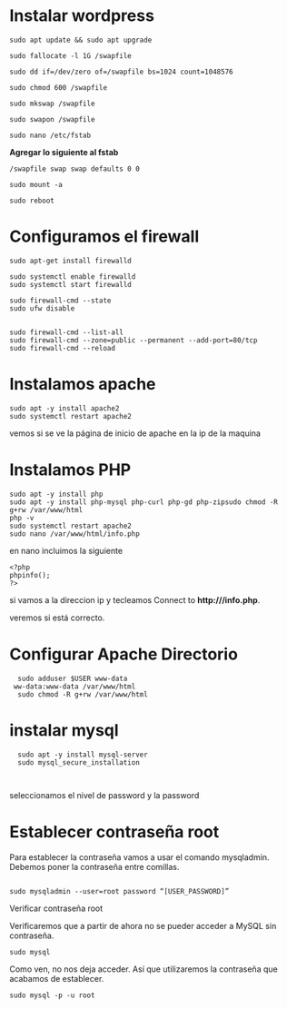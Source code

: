 # Instalar wordpress


```
sudo apt update && sudo apt upgrade

sudo fallocate -l 1G /swapfile

sudo dd if=/dev/zero of=/swapfile bs=1024 count=1048576

sudo chmod 600 /swapfile

sudo mkswap /swapfile

sudo swapon /swapfile

sudo nano /etc/fstab
```
**Agregar lo siguiente al fstab**

```
/swapfile swap swap defaults 0 0
```
```
sudo mount -a

sudo reboot
```

# Configuramos el firewall

```
sudo apt-get install firewalld

sudo systemctl enable firewalld
sudo systemctl start firewalld

sudo firewall-cmd --state
sudo ufw disable


sudo firewall-cmd --list-all
sudo firewall-cmd --zone=public --permanent --add-port=80/tcp
sudo firewall-cmd --reload

```
# Instalamos apache

```
sudo apt -y install apache2
sudo systemctl restart apache2

```
vemos si se ve la página de inicio de apache en la ip de la maquina

# Instalamos PHP

```
sudo apt -y install php
sudo apt -y install php-mysql php-curl php-gd php-zipsudo chmod -R g+rw /var/www/html
php -v
sudo systemctl restart apache2
sudo nano /var/www/html/info.php

```


en nano incluimos la siguiente
```
<?php
phpinfo();
?>
```

si vamos a la direccion ip y tecleamos
Connect to **http://<your-public-ip-address>/info.php**.
  
veremos si está correcto.
  
# Configurar Apache Directorio
  
```
  sudo adduser $USER www-data
 ww-data:www-data /var/www/html
  sudo chmod -R g+rw /var/www/html
  ```
# instalar mysql

```
  sudo apt -y install mysql-server
  sudo mysql_secure_installation
  
  
  ```
  
seleccionamos el nivel de password y la password

  
# Establecer contraseña root

Para establecer la contraseña vamos a usar el comando mysqladmin. Debemos poner la contraseña entre comillas.
```

sudo mysqladmin --user=root password “[USER_PASSWORD]”
```
Verificar contraseña root

Verificaremos que a partir de ahora no se pueder acceder a MySQL sin contraseña.
```
sudo mysql
```
Como ven, no nos deja acceder. Así que utilizaremos la contraseña que acabamos de establecer.
```
sudo mysql -p -u root
```

  
